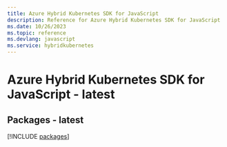 ```yaml
---
title: Azure Hybrid Kubernetes SDK for JavaScript
description: Reference for Azure Hybrid Kubernetes SDK for JavaScript
ms.date: 10/26/2023
ms.topic: reference
ms.devlang: javascript
ms.service: hybridkubernetes
---
```

# Azure Hybrid Kubernetes SDK for JavaScript - latest
## Packages - latest
[!INCLUDE [packages](hybrid-kubernetes-index.md)]